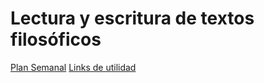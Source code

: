 #  Lectura y escritura de textos filosóficos

[Plan Semanal](sesiones.md)
[Links de utilidad](links.md)
